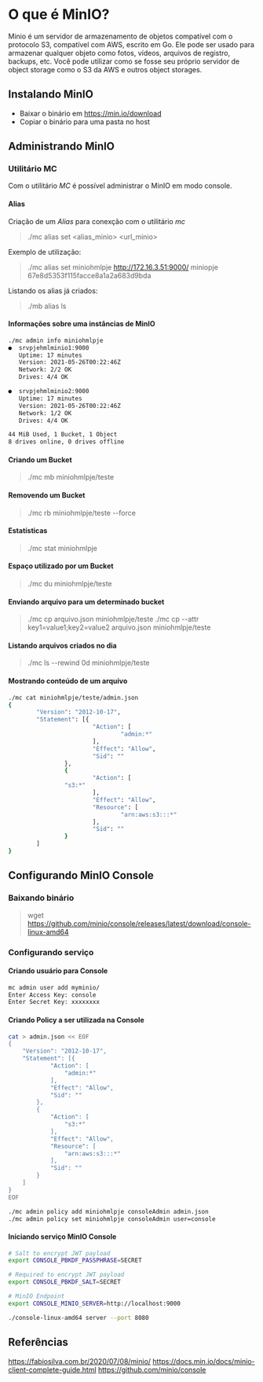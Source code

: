 # O que é MinIO?
Minio é um servidor de armazenamento de objetos compatível com o protocolo S3, compatível com AWS, escrito em Go.
Ele pode ser usado para armazenar qualquer objeto como fotos, vídeos, arquivos de registro, backups, etc.
Você pode utilizar como se fosse seu próprio servidor de object storage como o S3 da AWS e outros object storages.

## Instalando MinIO
- Baixar o binário em https://min.io/download
- Copiar o binário para uma pasta no host

## Administrando MinIO

### Utilitário MC
Com o utilitário *MC* é possível administrar o MinIO em modo console.

#### Alias
Criação de um *Alias* para conexção com o utilitário *mc*
> ./mc alias set <alias_minio> <url_minio> <AccessKey> <SecretKey>

Exemplo de utilização:
> ./mc alias set miniohmlpje http://172.16.3.51:9000/ miniopje 67e8d5353f115facce8a1a2a683d9bda

Listando os alias já criados:
> ./mb alias ls

#### Informações sobre uma instâncias de MinIO ####
```bash
./mc admin info miniohmlpje
●  srvpjehmlminio1:9000
   Uptime: 17 minutes
   Version: 2021-05-26T00:22:46Z
   Network: 2/2 OK
   Drives: 4/4 OK

●  srvpjehmlminio2:9000
   Uptime: 17 minutes
   Version: 2021-05-26T00:22:46Z
   Network: 1/2 OK
   Drives: 4/4 OK

44 MiB Used, 1 Bucket, 1 Object
8 drives online, 0 drives offline
```
#### Criando um Bucket
> ./mc mb miniohmlpje/teste

#### Removendo um Bucket
> ./mc rb miniohmlpje/teste --force

#### Estatísticas
> ./mc stat miniohmlpje

#### Espaço utilizado por um Bucket
> ./mc du miniohmlpje/teste

#### Enviando arquivo para um determinado bucket
> ./mc cp arquivo.json miniohmlpje/teste
> ./mc cp --attr key1=value1;key2=value2 arquivo.json miniohmlpje/teste

#### Listando arquivos criados no dia
> ./mc ls --rewind 0d miniohmlpje/teste

#### Mostrando conteúdo de um arquivo
```bash
./mc cat miniohmlpje/teste/admin.json
{
        "Version": "2012-10-17",
        "Statement": [{
                        "Action": [
                                "admin:*"
                        ],
                        "Effect": "Allow",
                        "Sid": ""
                },
                {
                        "Action": [
                "s3:*"
                        ],
                        "Effect": "Allow",
                        "Resource": [
                                "arn:aws:s3:::*"
                        ],
                        "Sid": ""
                }
        ]
}
```

## Configurando MinIO Console

### Baixando binário
> wget https://github.com/minio/console/releases/latest/download/console-linux-amd64

### Configurando serviço

#### Criando usuário para Console
```bash
mc admin user add myminio/
Enter Access Key: console
Enter Secret Key: xxxxxxxx
```

#### Criando Policy a ser utilizada na Console
```bash
cat > admin.json << EOF
{
	"Version": "2012-10-17",
	"Statement": [{
			"Action": [
				"admin:*"
			],
			"Effect": "Allow",
			"Sid": ""
		},
		{
			"Action": [
                "s3:*"
			],
			"Effect": "Allow",
			"Resource": [
				"arn:aws:s3:::*"
			],
			"Sid": ""
		}
	]
}
EOF

./mc admin policy add miniohmlpje consoleAdmin admin.json
./mc admin policy set miniohmlpje consoleAdmin user=console
```

#### Iniciando serviço MinIO Console
```bash
# Salt to encrypt JWT payload
export CONSOLE_PBKDF_PASSPHRASE=SECRET

# Required to encrypt JWT payload
export CONSOLE_PBKDF_SALT=SECRET

# MinIO Endpoint
export CONSOLE_MINIO_SERVER=http://localhost:9000

./console-linux-amd64 server --port 8080
```

## Referências
https://fabiosilva.com.br/2020/07/08/minio/
https://docs.min.io/docs/minio-client-complete-guide.html
https://github.com/minio/console